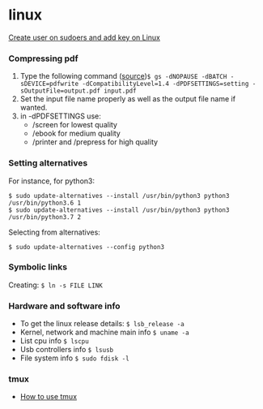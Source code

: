 # linux

[Create user on sudoers and add key on Linux](https://gist.github.com/cleberjamaral/3e4743abc3016d87e286876ec20ab050)

### Compressing pdf

1. Type the following command \([source](https://www.techwalla.com/articles/reduce-pdf-file-size-linux)\)`$ gs -dNOPAUSE -dBATCH -sDEVICE=pdfwrite -dCompatibilityLevel=1.4 -dPDFSETTINGS=setting -sOutputFile=output.pdf input.pdf`
2. Set the input file name properly as well as the output file name if wanted.
3. in -dPDFSETTINGS use:
   * /screen for lowest quality
   * /ebook for medium quality
   * /printer and /prepress for high quality

### Setting alternatives

For instance, for python3: 

`$ sudo update-alternatives --install /usr/bin/python3 python3 /usr/bin/python3.6 1`  
`$ sudo update-alternatives --install /usr/bin/python3 python3 /usr/bin/python3.7 2`

Selecting from alternatives:

`$ sudo update-alternatives --config python3`

### Symbolic links

Creating: `$ ln -s FILE LINK`

### Hardware and software info

* To get the linux release details: `$ lsb_release -a`
* Kernel, network and machine main info `$ uname -a`
* List cpu info `$ lscpu`
* Usb controllers info `$ lsusb`
* File system info `$ sudo fdisk -l`

### tmux

* [How to use tmux](https://gist.github.com/cleberjamaral/5ac549e099a3f5de947c0064a2a30450)

